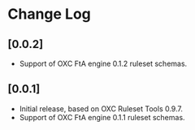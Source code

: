 # Change Log
## [0.0.2]
- Support of OXC FtA engine 0.1.2 ruleset schemas.

## [0.0.1]
- Initial release, based on OXC Ruleset Tools 0.9.7.
- Support of OXC FtA engine 0.1.1 ruleset schemas.